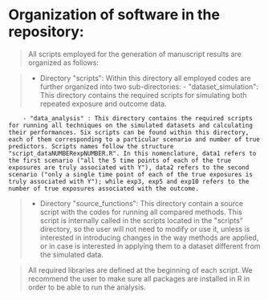
# Organization of software in the repository:

> All scripts employed for the generation of manuscript results are organized as follows:

> * Directory "scripts": Within this directory all employed codes are further organized into two sub-directories:
		- "dataset_simulation": This directory contains the required scripts for simulating both repeated exposure and outcome data.
		
		- "data_analysis" : This directory contains the required scripts for running all techniques on the simulated datasets and calculating their performances. Six scripts can be found within this directory, each of them corresponding to a particular scenario and number of true predictors. Scripts names follow the structure "script_dataNUMBERexpNUMBER.R". In this nomenclature, data1 refers to the first scenario ("all the 5 time points of each of the true exposures are truly associated with Y"), data2 refers to the second scenario ("only a single time point of each of the true exposures is truly associated with Y"); while exp3, exp5 and exp10 refers to the number of true exposures associated with the outcome.
		
		
	
> * Directory "source_functions": This directory contain a source script with the codes for running all compared methods. This script is internally called in the scripts located in the "scripts" directory, so the user will not need to modify or use it, unless is interested in introducing changes in the way methods are applied, or in case is interested in applying them to a dataset different from the simulated data.

> All required libraries are defined at the beginning of each script. We recommend the user to make sure all packages are installed in R in order to be able to run the analysis.
